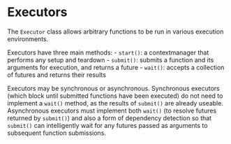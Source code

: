 # Executors

The `Executor` class allows arbitrary functions to be run in various execution environments.

Executors have three main methods:
    - `start()`: a contextmanager that performs any setup and teardown
    - `submit()`: submits a function and its arguments for execution, and returns a future
    - `wait()`: accepts a collection of futures and returns their results

Executors may be synchronous or asynchronous. Synchronous executors (which block until submitted functions have been executed) do not need to implement a `wait()` method, as the results of `submit()` are already useable. Asynchronous executors must implement both `wait()` (to resolve futures returned by `submit()`) and also a form of dependency detection so that `submit()` can intelligently wait for any futures passed as arguments to subsequent function submissions.
